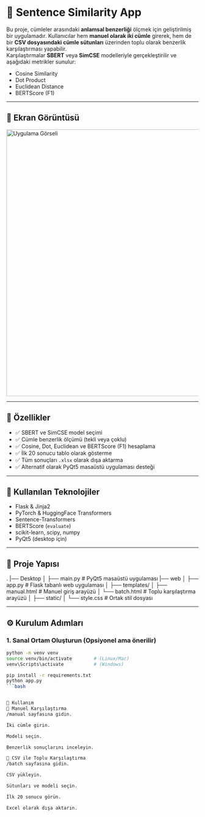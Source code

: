# 🧠 Sentence Similarity App

Bu proje, cümleler arasındaki **anlamsal benzerliği** ölçmek için geliştirilmiş bir uygulamadır. Kullanıcılar hem **manuel olarak iki cümle** girerek, hem de bir **CSV dosyasındaki cümle sütunları** üzerinden toplu olarak benzerlik karşılaştırması yapabilir.  
Karşılaştırmalar **SBERT** veya **SimCSE** modelleriyle gerçekleştirilir ve aşağıdaki metrikler sunulur:

- Cosine Similarity  
- Dot Product  
- Euclidean Distance  
- BERTScore (F1)

---

## 📸 Ekran Görüntüsü

<img src="e9c72331-e426-4674-b844-96803f424efc.png" alt="Uygulama Görseli" width="700"/>

---

## 🚀 Özellikler

- ✅ SBERT ve SimCSE model seçimi
- ✅ Cümle benzerlik ölçümü (tekli veya çoklu)
- ✅ Cosine, Dot, Euclidean ve BERTScore (F1) hesaplama
- ✅ İlk 20 sonucu tablo olarak gösterme
- ✅ Tüm sonuçları `.xlsx` olarak dışa aktarma
- ✅ Alternatif olarak PyQt5 masaüstü uygulaması desteği

---

## 🧰 Kullanılan Teknolojiler

- Flask & Jinja2
- PyTorch & HuggingFace Transformers
- Sentence-Transformers
- BERTScore (`evaluate`)
- scikit-learn, scipy, numpy
- PyQt5 (desktop için)

---

## 📁 Proje Yapısı

.
|── Desktop
│ ├── main.py # PyQt5 masaüstü uygulaması
|── web
│ ├──  app.py # Flask tabanlı web uygulaması
│ ├──  templates/
  │ ├── manual.html # Manuel giriş arayüzü
  │ └── batch.html # Toplu karşılaştırma arayüzü
│ ├── static/
  │ └── style.css # Ortak stil dosyası


---

## ⚙️ Kurulum Adımları

### 1. Sanal Ortam Oluşturun (Opsiyonel ama önerilir)

```bash
python -m venv venv
source venv/bin/activate        # (Linux/Mac)
venv\Scripts\activate           # (Windows)

pip install -r requirements.txt
python app.py
```bash


🧪 Kullanım
🔹 Manuel Karşılaştırma
/manual sayfasına gidin.

İki cümle girin.

Modeli seçin.

Benzerlik sonuçlarını inceleyin.

🔹 CSV ile Toplu Karşılaştırma
/batch sayfasına gidin.

CSV yükleyin.

Sütunları ve modeli seçin.

İlk 20 sonucu görün.

Excel olarak dışa aktarın.
